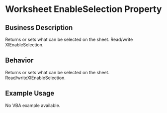 # Worksheet EnableSelection Property

## Business Description
Returns or sets what can be selected on the sheet. Read/write XlEnableSelection.

## Behavior
Returns or sets what can be selected on the sheet.  Read/writeXlEnableSelection.

## Example Usage
No VBA example available.